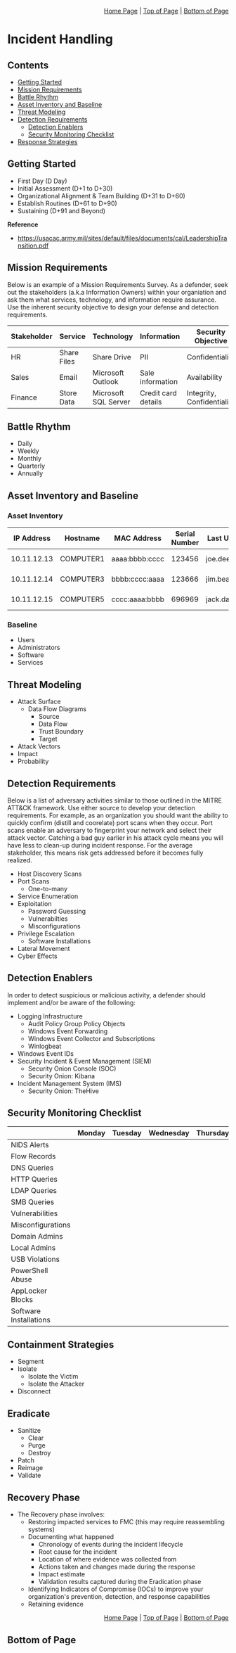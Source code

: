<p align="right">
  <a href="/README.md">Home Page</a> |
  <a href="/incident-handling/README.md#contents">Top of Page</a> |
  <a href="/incident-handling/README.md#bottom-of-page">Bottom of Page</a>
</p>

# Incident Handling
## Contents
* [Getting Started](#getting-started)
* [Mission Requirements](#mission-requirements)
* [Battle Rhythm](#battle-rhythm)
* [Asset Inventory and Baseline](#asset-inventory-and-baseline)
* [Threat Modeling](#threat-modeling)
* [Detection Requirements](#detection-requirements)
  * [Detection Enablers](#detection-enablers)
  * [Security Monitoring Checklist](#security-monitoring-checklist)
* [Response Strategies](#response-strategies) 

## Getting Started
* First Day (D Day)
* Initial Assessment (D+1 to D+30)
* Organizational Alignment & Team Building (D+31 to D+60)
* Establish Routines (D+61 to D+90)
* Sustaining (D+91 and Beyond)

**Reference**
* https://usacac.army.mil/sites/default/files/documents/cal/LeadershipTransition.pdf

## Mission Requirements
Below is an example of a Mission Requirements Survey. As a defender, seek out the stakeholders (a.k.a Information Owners) within your organiation and ask them what services, technology, and information require assurance. Use the inherent security objective to design your defense and detection requirements. 

| Stakeholder | Service | Technology | Information | Security Objective |
| ----------- | ------- | ---------- | ----------- | ------------------ |
| HR | Share Files | Share Drive | PII | Confidentiality |
| Sales | Email | Microsoft Outlook | Sale information | Availability | 
| Finance | Store Data | Microsoft SQL Server | Credit card details | Integrity, Confidentiality |

## Battle Rhythm
* Daily
* Weekly
* Monthly
* Quarterly
* Annually

## Asset Inventory and Baseline
### Asset Inventory
| IP Address | Hostname | MAC Address | Serial Number | Last User | Office | Grid Square |
| ---------- | -------- | ----------- | ------------- | --------- | ------ | ----------- |
| 10.11.12.13 | COMPUTER1 | aaaa:bbbb:cccc | 123456 | joe.dee | IT Dept. | C4 |
| 10.11.12.14 | COMPUTER3 | bbbb:cccc:aaaa | 123666 | jim.bean | C-Suite | D9 |
| 10.11.12.15 | COMPUTER5 | cccc:aaaa:bbbb | 696969 | jack.daniel | HR Dept. | A2 |

### Baseline
* Users
* Administrators
* Software
* Services

## Threat Modeling
* Attack Surface
  * Data Flow Diagrams
    * Source
    * Data Flow
    * Trust Boundary
    * Target 
* Attack Vectors 
* Impact
* Probability

## Detection Requirements
Below is a list of adversary activities similar to those outlined in the MITRE ATT&CK framework. Use either source to develop your detection requirements. For example, as an organization you should want the ability to quickly confirm (distill and coorelate) port scans when they occur. Port scans enable an adversary to fingerprint your network and select their attack vector. Catching a bad guy earlier in his attack cycle means you will have less to clean-up during incident response. For the average stakeholder, this means risk gets addressed before it becomes fully realized. 
* Host Discovery Scans
* Port Scans
  * One-to-many 
* Service Enumeration
* Exploitation
  * Password Guessing
  * Vulnerabilties
  * Misconfigurations
* Privilege Escalation
  * Software Installations
* Lateral Movement    
* Cyber Effects

## Detection Enablers
In order to detect suspicious or malicious activity, a defender should implement and/or be aware of the following:
* Logging Infrastructure
  * Audit Policy Group Policy Objects
  * Windows Event Forwarding
  * Windows Event Collector and Subscriptions 
  * Winlogbeat
* Windows Event IDs 
* Security Incident & Event Management (SIEM)
  * Security Onion Console (SOC)
  * Security Onion: Kibana
* Incident Management System (IMS)
  * Security Onion: TheHive

## Security Monitoring Checklist

|     | Monday | Tuesday | Wednesday | Thursday | Friday |
| --- | ------ | ------- | --------- | -------- | ------ |
| NIDS Alerts |
| Flow Records |
| DNS Queries |
| HTTP Queries |
| LDAP Queries | 
| SMB Queries | 
| Vulnerabilities |
| Misconfigurations | 
| Domain Admins | 
| Local Admins | 
| USB Violations | 
| PowerShell Abuse |
| AppLocker Blocks | 
| Software Installations |

## Containment Strategies
* Segment
* Isolate
  * Isolate the Victim 
  * Isolate the Attacker
* Disconnect 

## Eradicate
* Sanitize
  * Clear
  * Purge
  * Destroy
* Patch
* Reimage
* Validate

## Recovery Phase
* The Recovery phase involves:
  * Restoring impacted services to FMC (this may require reassembling systems)
  * Documenting what happened
    * Chronology of events during the incident lifecycle
    * Root cause for the incident
    * Location of where evidence was collected from
    * Actions taken and changes made during the response
    * Impact estimate
    * Validation results captured during the Eradication phase
  * Identifying Indicators of Compromise (IOCs) to improve your organization's prevention, detection, and response capabilities
  * Retaining evidence 

<p align="right">
  <a href="/README.md">Home Page</a> |
  <a href="/incident-handling/README.md#contents">Top of Page</a> |
  <a href="/incident-handling/README.md#bottom-of-page">Bottom of Page</a>
</p>

## Bottom of Page

